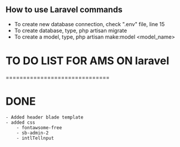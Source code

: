 ## How to use Laravel commands
- To create new database connection, check ".env" file, line 15
- To create database, type, php artisan migrate
- To create a model, type, php artisan make:model <model_name>

# TO DO LIST FOR AMS ON laravel
==============================


# DONE
	- Added header blade template
	- added css
		- fontawsome-free
		- sb-admin-2
		- intlTellnput